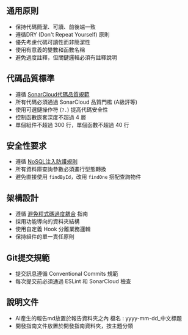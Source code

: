 ## 通用原則
- 保持代碼簡潔、可讀、前後端一致
- 遵循DRY (Don't Repeat Yourself) 原則
- 優先考慮代碼可讀性而非簡潔性
- 使用有意義的變數和函數名稱
- 避免過度註釋，但關鍵邏輯必須有註釋說明

## 代碼品質標準
- 遵循 [SonarCloud代碼品質規範](./SonarCloud代碼品質規範.md)
- 所有代碼必須通過 SonarCloud 品質門檻 (A級評等)
- 使用可選鏈操作符 (`?.`) 提高代碼安全性
- 控制函數嵌套深度不超過 4 層
- 單個組件不超過 300 行，單個函數不超過 40 行

## 安全性要求
- 遵循 [NoSQL注入防護規則](./nosql_injection_prevention_rules.md)
- 所有資料庫查詢參數必須進行型態轉換
- 避免直接使用 `findById`，改用 `findOne` 搭配查詢物件

## 架構設計
- 遵循 [避免程式碼過度耦合](./避免程式碼過度耦合.md) 指南
- 採用功能導向的資料夾結構
- 使用自定義 Hook 分離業務邏輯
- 保持組件的單一責任原則

## Git提交規範
- 提交訊息遵循 Conventional Commits 規範
- 每次提交前必須通過 ESLint 和 SonarCloud 檢查

## 說明文件
- AI產生的報告md放置於報告資料夾之內 檔名 : yyyy-mm-dd_中文標題
- 開發指南文件放置於開發指南資料夾，按主題分類